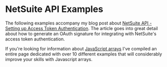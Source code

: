 NetSuite API Examples
=====================

The following examples accompany my blog post about <a href="https://www.endyourif.com/netsuite-api-setting-up-access-token-authentication/">NetSuite API - Setting up Access Token Authentication</a>. The article goes into great detail about how to generate an OAuth signature for integrating with NetSuite's access token authentication.

If you're looking for information about [JavaScript arrays](https://www.endyourif.com/tutorial/javascriptarray) I've compiled an entire page dedicated with over 10 different examples that will considerably improve your skills with Javascript arrays.
